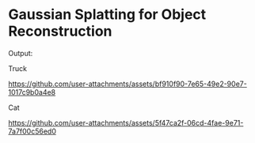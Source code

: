 # Gaussian Splatting for Object Reconstruction

Output: 

Truck

https://github.com/user-attachments/assets/bf910f90-7e65-49e2-90e7-1017c9b0a4e8

Cat

https://github.com/user-attachments/assets/5f47ca2f-06cd-4fae-9e71-7a7f00c56ed0
